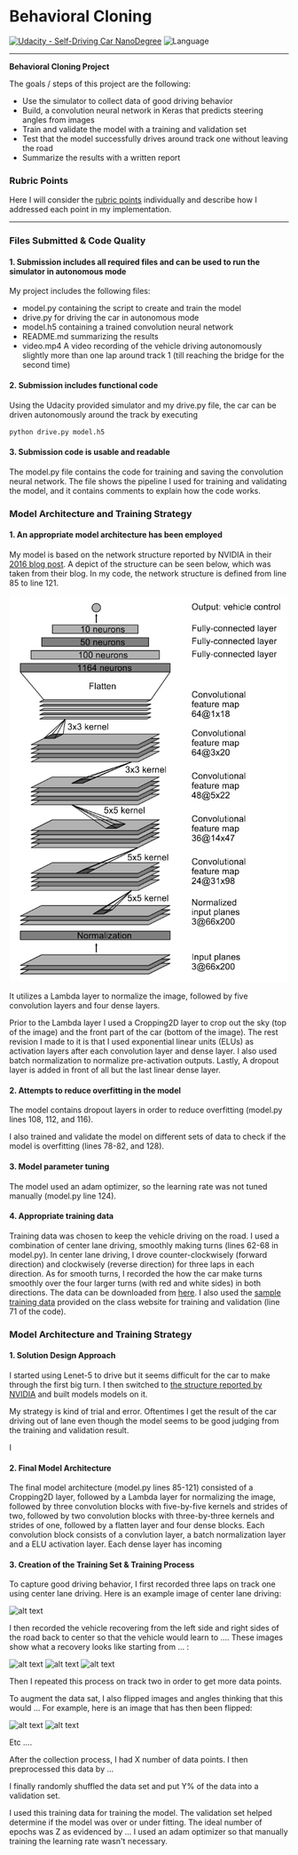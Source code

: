 # **Behavioral Cloning** 

[![Udacity - Self-Driving Car NanoDegree](https://s3.amazonaws.com/udacity-sdc/github/shield-carnd.svg)](http://www.udacity.com/drive)  ![Language](https://img.shields.io/badge/language-Python-green.svg)

---

**Behavioral Cloning Project**

The goals / steps of this project are the following:
* Use the simulator to collect data of good driving behavior
* Build, a convolution neural network in Keras that predicts steering angles from images
* Train and validate the model with a training and validation set
* Test that the model successfully drives around track one without leaving the road
* Summarize the results with a written report


[//]: # (Image References)

[image0]: ./images/CNN-nvidia.png "CNN Structure from NVIDIA Devloper Blog"

[image1]: ./examples/placeholder.png "Model Visualization"
[image2]: ./examples/placeholder.png "Grayscaling"
[image3]: ./examples/placeholder_small.png "Recovery Image"
[image4]: ./examples/placeholder_small.png "Recovery Image"
[image5]: ./examples/placeholder_small.png "Recovery Image"
[image6]: ./examples/placeholder_small.png "Normal Image"
[image7]: ./examples/placeholder_small.png "Flipped Image"

### Rubric Points
 Here I will consider the [rubric points](https://review.udacity.com/#!/rubrics/432/view) individually and describe how I addressed each point in my implementation.  

---
### Files Submitted & Code Quality

#### 1. Submission includes all required files and can be used to run the simulator in autonomous mode

My project includes the following files:
* model.py containing the script to create and train the model
* drive.py for driving the car in autonomous mode
* model.h5 containing a trained convolution neural network 
* README.md summarizing the results
* video.mp4 A video recording of the vehicle driving autonomously slightly more than one lap around track 1 (till reaching the bridge for the second time)

#### 2. Submission includes functional code
Using the Udacity provided simulator and my drive.py file, the car can be driven autonomously around the track by executing 
```sh
python drive.py model.h5
```

#### 3. Submission code is usable and readable

The model.py file contains the code for training and saving the convolution neural network. The file shows the pipeline I used for training and validating the model, and it contains comments to explain how the code works.

### Model Architecture and Training Strategy

#### 1. An appropriate model architecture has been employed

My model is based on the network structure reported by NVIDIA
in their [2016 blog post](https://devblogs.nvidia.com/parallelforall/deep-learning-self-driving-cars/).  A depict of the structure can be seen
below, which was taken from their blog.  In my code, the 
network structure is defined from line 85 to line 121.

![Image0]

It utilizes a Lambda layer to normalize the image, followed by five convolution layers and four dense layers.

Prior to the Lambda layer I used a Cropping2D layer to
crop out the sky (top of the image) and the front part of the car (bottom of the image).
The rest revision I made to it is that I used exponential linear units (ELUs) as activation layers after each 
convolution layer and dense layer. I also used batch normalization to normalize pre-activation outputs. Lastly,
A dropout layer is added in front of all but the last linear dense layer. 

#### 2. Attempts to reduce overfitting in the model

The model contains dropout layers in order to reduce overfitting (model.py lines 108, 112, and 116). 

I also trained and validate the model on different sets
of data to check if the model is overfitting (lines 78-82, and 128).

#### 3. Model parameter tuning

The model used an adam optimizer, so the learning rate was not tuned manually (model.py line 124).

#### 4. Appropriate training data

Training data was chosen to keep the vehicle driving on the road. I used a combination of center lane driving, smoothly
making turns (lines 62-68 in model.py). 
In center lane driving, I drove counter-clockwisely (forward direction) and clockwisely (reverse direction) for three laps in each direction. 
As for smooth turns, I recorded the how the car make turns
smoothly over the four larger turns (with red and white sides) in both directions.
The data can be downloaded from [here](https://drive.google.com/file/d/1Ltu72L4DduQid8CEf8xw0m95cTyjlx6j/view?usp=sharing). 
I also used the [sample training data](https://d17h27t6h515a5.cloudfront.net/topher/2016/December/584f6edd_data/data.zip)
provided on the class website for training and validation (line 71 of the code).


### Model Architecture and Training Strategy

#### 1. Solution Design Approach

I started using Lenet-5 to drive but it seems difficult 
for the car to make through the first big turn.  I then
switched to [the structure reported by NVIDIA](https://d17h27t6h515a5.cloudfront.net/topher/2016/December/584f6edd_data/data.zip) and built models models on it.

My strategy is kind of trial and error.  Oftentimes I
get the result of the car driving out of lane even though the
model seems to be good judging from the training and validation result.

I 

#### 2. Final Model Architecture

The final model architecture (model.py lines 85-121) consisted of a Cropping2D layer, followed by a 
Lambda layer for normalizing the image, followed by three
convolution blocks with five-by-five kernels and strides of two, followed by two convolution blocks with three-by-three kernels and strides of one, followed by a flatten layer and
four dense blocks.
Each convolution block consists of a convlution layer,
a batch normalization layer and a ELU activation layer.
Each dense layer has incoming 

#### 3. Creation of the Training Set & Training Process

To capture good driving behavior, I first recorded three laps on track one using center lane driving. Here is an example image of center lane driving:

![alt text][image2]

I then recorded the vehicle recovering from the left side and right sides of the road back to center so that the vehicle would learn to .... These images show what a recovery looks like starting from ... :

![alt text][image3]
![alt text][image4]
![alt text][image5]

Then I repeated this process on track two in order to get more data points.

To augment the data sat, I also flipped images and angles thinking that this would ... For example, here is an image that has then been flipped:

![alt text][image6]
![alt text][image7]

Etc ....

After the collection process, I had X number of data points. I then preprocessed this data by ...


I finally randomly shuffled the data set and put Y% of the data into a validation set. 

I used this training data for training the model. The validation set helped determine if the model was over or under fitting. The ideal number of epochs was Z as evidenced by ... I used an adam optimizer so that manually training the learning rate wasn't necessary.
